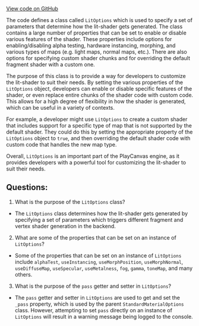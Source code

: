 [View code on GitHub](https://github.com/playcanvas/engine/src/scene/materials/lit-options.js)

The code defines a class called `LitOptions` which is used to specify a set of parameters that determine how the lit-shader gets generated. The class contains a large number of properties that can be set to enable or disable various features of the shader. These properties include options for enabling/disabling alpha testing, hardware instancing, morphing, and various types of maps (e.g. light maps, normal maps, etc.). There are also options for specifying custom shader chunks and for overriding the default fragment shader with a custom one. 

The purpose of this class is to provide a way for developers to customize the lit-shader to suit their needs. By setting the various properties of the `LitOptions` object, developers can enable or disable specific features of the shader, or even replace entire chunks of the shader code with custom code. This allows for a high degree of flexibility in how the shader is generated, which can be useful in a variety of contexts.

For example, a developer might use `LitOptions` to create a custom shader that includes support for a specific type of map that is not supported by the default shader. They could do this by setting the appropriate property of the `LitOptions` object to `true`, and then overriding the default shader code with custom code that handles the new map type. 

Overall, `LitOptions` is an important part of the PlayCanvas engine, as it provides developers with a powerful tool for customizing the lit-shader to suit their needs.
## Questions: 
 1. What is the purpose of the `LitOptions` class?
- The `LitOptions` class determines how the lit-shader gets generated by specifying a set of parameters which triggers different fragment and vertex shader generation in the backend.

2. What are some of the properties that can be set on an instance of `LitOptions`?
- Some of the properties that can be set on an instance of `LitOptions` include `alphaTest`, `useInstancing`, `useMorphPosition`, `useMorphNormal`, `useDiffuseMap`, `useSpecular`, `useMetalness`, `fog`, `gamma`, `toneMap`, and many others.

3. What is the purpose of the `pass` getter and setter in `LitOptions`?
- The `pass` getter and setter in `LitOptions` are used to get and set the `_pass` property, which is used by the parent `StandardMaterialOptions` class. However, attempting to set `pass` directly on an instance of `LitOptions` will result in a warning message being logged to the console.